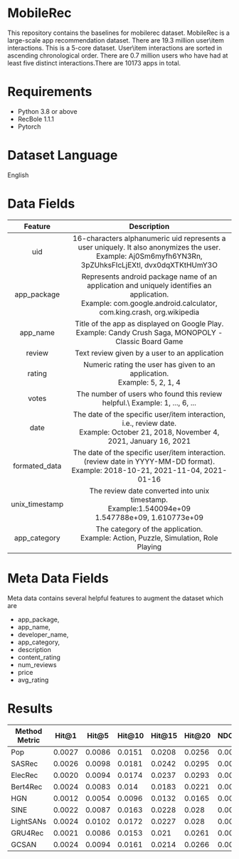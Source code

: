 # MobileRec
This repository contains the baselines for mobilerec dataset. MobileRec is a large-scale app recommendation dataset. There are 19.3 million user\item interactions. This is a 5-core dataset. User\item interactions are sorted in ascending chronological order. There are 0.7 million users who have had at least five distinct interactions.There are 10173 apps in total.

# Requirements

- Python 3.8 or above
- RecBole 1.1.1
- Pytorch

# Dataset Language
English

# Data Fields
|   **Feature**  |                                                                           **Description**                                                                          |
|:--------------:|:------------------------------------------------------------------------------------------------------------------------------------------------------------------:|
|       uid      | 16-characters alphanumeric uid represents a user uniquely. It also anonymizes the user.<br>Example: Aj0Sm6myfh6YN3Rn, 3pZUhksFIcLjEXtl, dvx0dqXTKtHUmY3O           |
|   app_package  | Represents android package name of an application and uniquely identifies an application.<br>Example: com.google.android.calculator, com.king.crash, org.wikipedia |
|    app_name    | Title of the app as displayed on Google Play. <br>Example: Candy Crush Saga, MONOPOLY - Classic Board Game                                                         |
|     review     | Text review given by a user to an application                                                                                                                      |
|     rating     | Numeric rating the user has given to an application.<br>Example: 5, 2, 1, 4                                                                                        |
|      votes     | The number of users who found this review helpful.\\ Example: 1, ..., 6, ...                                                                                       |
|      date      | The date of the specific user/item interaction, i.e., review date. <br>Example: October 21, 2018, November 4, 2021, January 16, 2021                               |
|  formated_data | The date of the specific user/item interaction. (review date in YYYY-MM-DD format). <br>Example: 2018-10-21, 2021-11-04, 2021-01-16                                |
| unix_timestamp | The review date converted into unix timestamp. <br>Example:1.540094e+09<br>	1.547788e+09, 1.610773e+09                                                              |
|  app_category  | The category of the application.<br>Example: Action, Puzzle, Simulation, Role Playing                                                                              |

# Meta Data Fields
Meta data contains several helpful features to augment the dataset which are 
- app_package, 
- app_name, 
- developer_name, 
- app_category,
- description
- content_rating
- num_reviews 
- price
- avg_rating

# Results
| Method Metric | Hit@1  | Hit@5  | Hit@10 | Hit@15 | Hit@20 | NDCG@5 | NDCG@10 | NDCG@15 | NDCG@20 |
|---------------|--------|--------|--------|--------|--------|--------|---------|---------|---------|
|      Pop      | 0.0027 | 0.0086 | 0.0151 | 0.0208 | 0.0256 | 0.0056 |  0.0077 |  0.0092 |  0.0103 |
|     SASRec    | 0.0026 | 0.0098 | 0.0181 | 0.0242 | 0.0295 | 0.0061 |  0.0088 |  0.0104 |  0.0117 |
|    ElecRec    | 0.0020 | 0.0094 | 0.0174 | 0.0237 | 0.0293 | 0.0056 |  0.0082 |  0.0098 |  0.0112 |
|    Bert4Rec   | 0.0024 | 0.0083 |  0.014 | 0.0183 | 0.0221 | 0.0054 |  0.0072 |  0.0083 |  0.0092 |
|      HGN      | 0.0012 | 0.0054 | 0.0096 | 0.0132 | 0.0165 | 0.0033 |  0.0046 |  0.0056 |  0.0064 |
|      SINE     | 0.0022 | 0.0087 | 0.0163 | 0.0228 |  0.028 | 0.0054 |  0.0078 |  0.0095 |  0.0107 |
|   LightSANs   | 0.0024 | 0.0102 | 0.0172 | 0.0227 |  0.028 | 0.0062 |  0.0085 |  0.0099 |  0.0112 |
|    GRU4Rec    | 0.0021 | 0.0086 | 0.0153 |  0.021 | 0.0261 | 0.0053 |  0.0074 |  0.0089 |  0.0102 |
|     GCSAN     | 0.0024 | 0.0094 | 0.0161 | 0.0214 | 0.0266 | 0.0059 |  0.0081 |  0.0095 |  0.0107 |
